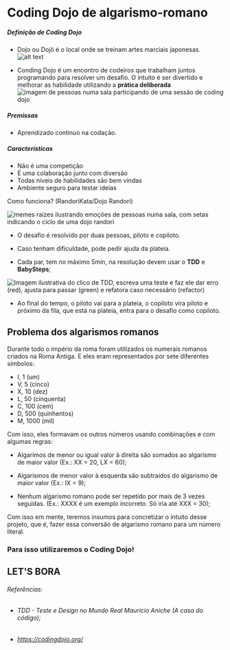 # Coding Dojo de algarismo-romano

##### Definição de Coding Dojo
- Dojo ou Dojô é o local onde se treinam artes marciais japonesas.
![alt text](https://res.cloudinary.com/duu3v9gfg/image/fetch/t_fit_1920/https://78884ca60822a34fb0e6-082b8fd5551e97bc65e327988b444396.ssl.cf3.rackcdn.com/up/2020/08/dojo-05-1597758151-1597758151.jpg)

- Conding Dojo é um encontro de codeiros que trabalham juntos programando para resolver um desafio. O intuito é ser divertido e melhorar as habilidade utilizando a __prática deliberada__
![imagem de pessoas numa sala participando de uma sessão de coding dojo](https://i.ytimg.com/vi/vqnwQ3oVM1M/maxresdefault.jpg)



##### Premissas
- Aprendizado continuo na codação.

##### Características
- Não é uma competição
- É uma colaboração junto com diversão
- Todas níveis de habilidades são bem vindas
- Ambiente seguro para testar ideias 

Como funciona? (RandoriKata/Dojo Randori)

![memes raizes ilustrando emoções de pessoas numa sala, com setas indicando o ciclo de uma dojo randori](https://media.slid.es/uploads/359535/images/3936258/codingdojoflow.png)

- O desafio é resolvido por duas pessoas, piloto e copiloto. 

- Caso tenham dificuldade, pode pedir ajuda da plateia.

- Cada par, tem no máximo 5min, na resolução devem usar o __TDD__ e __BabySteps__;

![Imagem ilustrativa do clico de TDD, escreva uma teste e faz ele dar erro (red), ajusta para passar (green) e refatora caso necessário (refactor)](https://res.cloudinary.com/pingback/image/upload/q_auto/imgs/user/38/gallery/qvqnczyqazxykfzaguio)

- Ao final do tempo, o piloto vai para a plateia, o copiloto vira piloto e próximo da fila, que está na plateia, entra para o desafio como copiloto.


## Problema dos algarismos romanos


Durante todo o império da roma foram utilizados os numerais romanos criados na Roma Antiga. E eles eram representados por sete diferentes símbolos: 

- I, 1 (um)
- V, 5 (cinco)
- X, 10 (dez)
- L, 50 (cinquenta)
- C, 100 (cem)
- D, 500 (quinhentos)
- M, 1000 (mil)

Com isso, eles formavam os outros números usando combinações e com algumas regras: 

- Algarimos de menor ou igual valor à direita são somados ao algarismo de maior valor (Ex.: XX = 20, LX = 60);

- Algarismos de menor valor à esquerda são subtraídos do algarismo de maior valor (Ex.: IX = 9);

- Nenhum algarismo romano pode ser repetido por mais de 3 vezes seguidas. (Ex.: XXXX é um exemplo incorreto. Só iria até XXX = 30);

 Com isso em mente, teremos insumos para concretizar o intuito desse projeto, que é, fazer essa conversão de algarismo romano para um número literal.  

### Para isso utilizaremos o Coding Dojo!



## LET'S BORA

###### Referências: 
 - ###### TDD - Teste e Design no Mundo Real Maurício Aniche (A casa do código); 
 - ###### https://codingdojo.org/